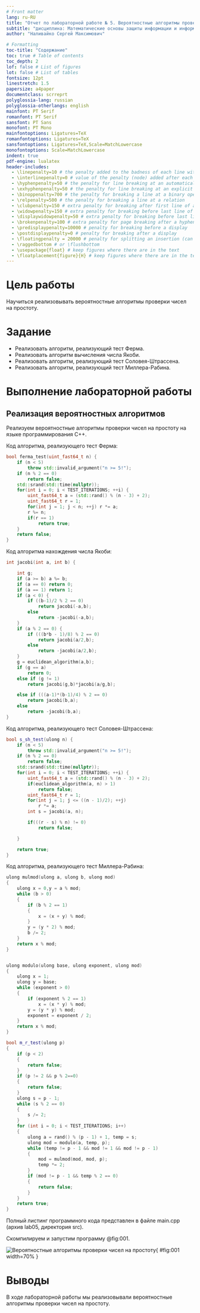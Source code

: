 ```yaml
---
# Front matter
lang: ru-RU
title: "Отчет по лабораторной работе № 5. Вероятностные алгоритмы проверки чисел на простоту"
subtitle: "дисциплина: Математические основы защиты информации и информационной безопасности"
author: "Наливайко Сергей Максимович"

# Formatting
toc-title: "Содержание"
toc: true # Table of contents
toc_depth: 2
lof: false # List of figures
lot: false # List of tables
fontsize: 12pt
linestretch: 1.5
papersize: a4paper
documentclass: scrreprt
polyglossia-lang: russian
polyglossia-otherlangs: english
mainfont: PT Serif
romanfont: PT Serif
sansfont: PT Sans
monofont: PT Mono
mainfontoptions: Ligatures=TeX
romanfontoptions: Ligatures=TeX
sansfontoptions: Ligatures=TeX,Scale=MatchLowercase
monofontoptions: Scale=MatchLowercase
indent: true
pdf-engine: lualatex
header-includes:
  - \linepenalty=10 # the penalty added to the badness of each line within a paragraph (no associated penalty node) Increasing the value makes tex try to have fewer lines in the paragraph.
  - \interlinepenalty=0 # value of the penalty (node) added after each line of a paragraph.
  - \hyphenpenalty=50 # the penalty for line breaking at an automatically inserted hyphen
  - \exhyphenpenalty=50 # the penalty for line breaking at an explicit hyphen
  - \binoppenalty=700 # the penalty for breaking a line at a binary operator
  - \relpenalty=500 # the penalty for breaking a line at a relation
  - \clubpenalty=150 # extra penalty for breaking after first line of a paragraph
  - \widowpenalty=150 # extra penalty for breaking before last line of a paragraph
  - \displaywidowpenalty=50 # extra penalty for breaking before last line before a display math
  - \brokenpenalty=100 # extra penalty for page breaking after a hyphenated line
  - \predisplaypenalty=10000 # penalty for breaking before a display
  - \postdisplaypenalty=0 # penalty for breaking after a display
  - \floatingpenalty = 20000 # penalty for splitting an insertion (can only be split footnote in standard LaTeX)
  - \raggedbottom # or \flushbottom
  - \usepackage{float} # keep figures where there are in the text
  - \floatplacement{figure}{H} # keep figures where there are in the text
---
```


# Цель работы

Научиться реализовывать вероятностные алгоритмы проверки чисел на простоту.

# Задание

- Реализовать алгоритм, реализующий тест Ферма. 
- Реализовать алгоритм вычисления числа Якоби.
- Реализовать алгоритм, реализующий тест Соловея-Штрассена.
- Реализовать алгоритм, реализующий тест Миллера-Рабина.
  
# Выполнение лабораторной работы

## Реализация вероятностных алгоритмов

Реализуем вероятностные алгоритмы проверки чисел на простоту на языке программирования C++.

Код алгоритма, реализующего тест Ферма: 

```c++
bool ferma_test(uint_fast64_t n) {
    if (n < 5)
        throw std::invalid_argument("n >= 5!");
    if (n % 2 == 0)
        return false;
    std::srand(std::time(nullptr));
    for(int i = 0; i < TEST_ITERATIONS; ++i) {
        uint_fast64_t a = (std::rand() % (n - 3) + 2);
        uint_fast64_t r = 1;
        for(int j = 1; j < n; ++j) r *= a;
        r %= n;
        if(r == 1)
            return true;
    }
    return false;
}
```

Код алгоритма нахождения числа Якоби:

```c++
int jacobi(int a, int b) {

    int g;
    if (a >= b) a %= b;
    if (a == 0) return 0;
    if (a == 1) return 1;
    if (a < 0) {
        if ((b-1)/2 % 2 == 0)
            return jacobi(-a,b);
        else
            return -jacobi(-a,b);
    }
    if (a % 2 == 0) {
        if (((b*b - 1)/8) % 2 == 0)
            return jacobi(a/2,b);
        else
            return -jacobi(a/2,b);
    }
    g = euclidean_algorithm(a,b);
    if (g == a)
        return 0;
    else if (g != 1)
        return jacobi(g,b)*jacobi(a/g,b);

    else if (((a-1)*(b-1)/4) % 2 == 0)
        return jacobi(b,a);
    else
        return -jacobi(b,a);
}
```

Код алгоритма, реализующего тест Соловея-Штрассена:

```c++
bool s_sh_test(ulong n) {
    if (n < 5)
        throw std::invalid_argument("n >= 5!");
    if (n % 2 == 0)
        return false;
    std::srand(std::time(nullptr));
    for(int i = 0; i < TEST_ITERATIONS; ++i) {
        uint_fast64_t a = (std::rand() % (n - 3) + 2);
        if(euclidean_algorithm(a, n) > 1)
            return false;
        uint_fast64_t r = 1;
        for(int j = 1; j <= ((n - 1)/2); ++j)
            r *= a;
        int s = jacobi(a, n);

        if(((r - s) % n) != 0)
            return false;

    }

    return true;
}
```

Код алгоритма, реализующего тест Миллера-Рабина:

```c++
ulong mulmod(ulong a, ulong b, ulong mod)
{
    ulong x = 0,y = a % mod;
    while (b > 0)
    {
        if (b % 2 == 1)
        {
            x = (x + y) % mod;
        }
        y = (y * 2) % mod;
        b /= 2;
    }
    return x % mod;
}


ulong modulo(ulong base, ulong exponent, ulong mod)
{
    ulong x = 1;
    ulong y = base;
    while (exponent > 0)
    {
        if (exponent % 2 == 1)
            x = (x * y) % mod;
        y = (y * y) % mod;
        exponent = exponent / 2;
    }
    return x % mod;
}

bool m_r_test(ulong p)
{
    if (p < 2)
    {
        return false;
    }
    if (p != 2 && p % 2==0)
    {
        return false;
    }
    ulong s = p - 1;
    while (s % 2 == 0)
    {
        s /= 2;
    }
    for (int i = 0; i < TEST_ITERATIONS; i++)
    {
        ulong a = rand() % (p - 1) + 1, temp = s;
        ulong mod = modulo(a, temp, p);
        while (temp != p - 1 && mod != 1 && mod != p - 1)
        {
            mod = mulmod(mod, mod, p);
            temp *= 2;
        }
        if (mod != p - 1 && temp % 2 == 0)
        {
            return false;
        }
    }
    return true;
}

```

Полный листинг программного кода представлен в файле main.cpp (архив lab05, директория src).

Скомпилируем и запустим программу @fig:001.

![Вероятностные алгоритмы проверки чисел на простоту](../img/1.png){ #fig:001 width=70% }

# Выводы

В ходе лабораторной работы мы реализовывали вероятностные алгоритмы проверки чисел на простоту.